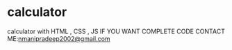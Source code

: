 # calculator
calculator with HTML , CSS , JS
IF YOU WANT COMPLETE CODE CONTACT ME:nmanipradeep2002@gmail.com
